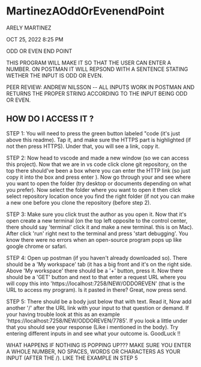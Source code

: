 # MartinezAOddOrEvenendPoint

ARELY MARTINEZ 

OCT 25, 2022 8:25 PM

ODD OR EVEN END POINT 

THIS PROGRAM WILL MAKE IT SO THAT THE USER CAN ENTER A NUMBER. ON POSTMAN IT WILL REPSOND WITH A SENTENCE STATING WETHER THE INPUT IS ODD OR EVEN.

PEER REVIEW: ANDREW NILSSON -- ALL INPUTS WORK IN POSTMAN AND RETURNS THE PROPER STRING ACCORDING TO THE INPUT BEING ODD OR EVEN.

HOW DO I ACCESS IT ?
----------------------------------------------------------------

STEP 1: You will need to press the green button labeled "code (it's just above this readme). Tap it, and make sure the HTTPS part is highlighted (if not then press HTTPS). Under that, you will see a link, copy it.

STEP 2: Now head to vscode and made a new window (so we can access this project). Now that we are in vs code click clone git repository, on the top there should've been a box where you can enter the HTTP link (so just copy it into the box and press enter ). Now go through your and see where you want to open the folder (try desktop or documents depending on what you prefer). Now select the folder where you want to open it then click select repository location once you find the right folder (if not you can make a new one before you clone the repository (before step 2).

STEP 3: Make sure you click trust the author as you open it. Now that it's open create a new terminal (on the top left opposite to the control center, there should say 'terminal' click it and make a new terminal. this is on Mac). After click 'run' right next to the terminal and press 'start debugging'. You know there were no errors when an open-source program pops up like google chrome or safari.

STEP 4: Open up postman (if you haven't already downloaded so). There should be a 'My workspace' tab (it has a big front and it's on the right side. Above 'My workspace' there should be a '+' button, press it. Now there should be a 'GET' button and next to that enter a request URL where you will copy this into 'https://localhost:7258/NEW/ODDOREVEN' (that is the URL to access my program). Is it pasted in there? Great, now press send.

STEP 5: There should be a body just below that with text. Read it, Now add another '/' after the URL link with your input to that question or demand. If your having trouble look at this as an example 'https://localhost:7258/NEW/ODDOREVEN/7785'. If you look a little under that you should see your response (Like i mentioned in the body). Try entering different inputs in and see what your outcome is. GoodLuck !! 

WHAT HAPPENS IF NOTHING IS POPPING UP??? MAKE SURE YOU ENTER A WHOLE NUMBER, NO SPACES, WORDS OR CHARACTERS AS YOUR INPUT (AFTER THE /). LIKE THE EXAMPLE IN STEP 5
